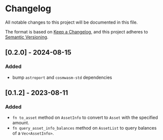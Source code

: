 # Changelog

All notable changes to this project will be documented in this file.

The format is based on [Keep a Changelog](https://keepachangelog.com/en/1.0.0/),
and this project adheres to [Semantic Versioning](https://semver.org/spec/v2.0.0.html).

## [0.2.0] - 2024-08-15

### Added

- bump `astroport` and `cosmwasm-std` dependencies

## [0.1.2] - 2023-08-11

### Added

- `fn to_asset` method on `AssetInfo` to convert to `Asset` with the specified amount.
- `fn query_asset_info_balances` method on `AssetList` to query balances of a `Vec<AssetInfo>`.
